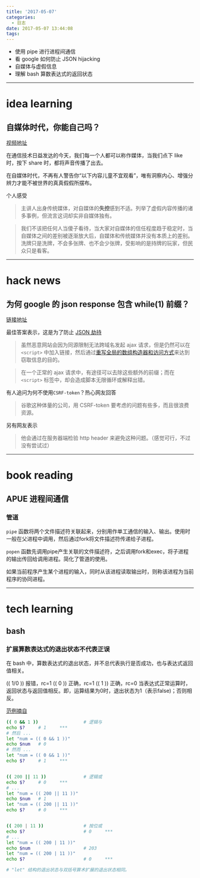 ```yaml
---
title: '2017-05-07'
categories:
  - 日志
date: 2017-05-07 13:44:08
tags:
---
```


- 使用 pipe 进行进程间通信
- 看 google 如何防止 JSON hijacking
- 自媒体与虚假信息
- 理解 bash 算数表达式的返回状态

<!--more-->

---
# idea learning
## 自媒体时代，你能自己吗？
[视频地址](http://open.163.com/movie/2017/5/9/9/MCIGB2D5E_MCIGB6K99.html)

在通信技术日益发达的今天，我们每一个人都可以称作媒体，当我们点下 like 时，按下 share 时，都将声音传播了出去。

在自媒体时代，不再有人警告你“以下内容儿童不宜观看”，唯有洞察内心、增强分辨力才能不被世界的真真假假所摆布。

个人感受
> 主讲人出身传统媒体，对自媒体的**失控**感到不适。列举了虚假内容传播的诸多事例，但流言这词却实非自媒体独有。

> 我们不该把任何人当傻子看待，当大家对自媒体的信任程度趋于稳定时，当自媒体之间的差别被逐渐放大后，自媒体和传统媒体并没有本质上的差别。洗牌只是洗牌，不会多张牌、也不会少张牌，受影响的是持牌的玩家，但民众只是看客。

---
# hack news
## 为何 google 的 json response 包含 while(1) 前缀？
[链接地址](http://stackoverflow.com/questions/2669690/why-does-google-prepend-while1-to-their-json-responses)

最佳答案表示，这是为了防止 [JSON 劫持](http://haacked.com/archive/2009/06/25/json-hijacking.aspx)
> 虽然恶意网站会因为同源限制无法跨域名发起 ajax 请求，但是仍然可以在 `<script>` 中加入链接，然后通过[重写全局的数组构造器和访问方式](http://ejohn.org/blog/re-securing-json/)来达到窃取信息的目的。

> 在一个正常的 ajax 请求中，有途径可以去除这些额外的前缀；而在 `<script>` 标签中，却会造成脚本无限循环或解释出错。

有人追问为何不使用`CSRF-token`？热心网友回答
> 谷歌这种体量的公司，用 CSRF-token 要考虑的问题有些多，而且很浪费资源。

另有网友表示
> 他会通过在服务器端检验 http header 来避免这种问题。（感觉可行，不过没有尝试过）

---
# book reading
## APUE 进程间通信
### 管道
`pipe` 函数将两个文件描述符关联起来，分别用作单工通信的输入、输出。使用时一般在父进程中调用，然后通过fork将文件描述符传递给子进程。

`popen` 函数先调用pipe产生关联的文件描述符，之后调用fork和exec，将子进程的输出传回给调用进程。简化了管道的使用。

如果当前程序产生某个进程的输入，同时从该进程读取输出时，则称该进程为当前程序的协同进程。

---
# tech learning

## bash
### 扩展算数表达式的退出状态不代表正误
在 bash 中，算数表达式的退出状态，并不总代表执行是否成功，也与表达式返回值相关。

(( 1/0 )) 报错，rc=1
(( 0 )) 正确，rc=1
(( 1 )) 正确，rc=0
当表达式正常运算时，返回状态与返回值相反。即，运算结果为0时，退出状态为1（表示false)；否则相反。

[范例摘自](https://linuxstory.gitbooks.io/advanced-bash-scripting-guide-in-chinese/content/source/part2/07_1_test_constructs.html)
```bash
(( 0 && 1 ))                 # 逻辑与
echo $?     # 1     ***
# 然后 ...
let "num = (( 0 && 1 ))"
echo $num   # 0
# 然而 ...
let "num = (( 0 && 1 ))"
echo $?     # 1     ***


(( 200 || 11 ))              # 逻辑或
echo $?     # 0     ***
# ...
let "num = (( 200 || 11 ))"
echo $num   # 1
let "num = (( 200 || 11 ))"
echo $?     # 0     ***


(( 200 | 11 ))               # 按位或
echo $?                      # 0     ***
# ...
let "num = (( 200 | 11 ))"
echo $num                    # 203
let "num = (( 200 | 11 ))"
echo $?                      # 0     ***

# "let" 结构的退出状态与双括号算术扩展的退出状态相同。
```
